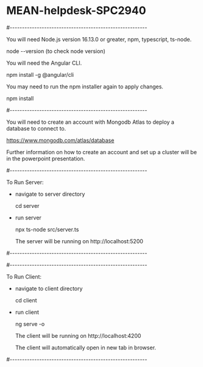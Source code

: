 # MEAN-helpdesk-SPC2940

#--------------------------------------------------------

You will need Node.js version 16.13.0 or greater, npm, typescript, ts-node.

  node --version (to check node version)


You will need the Angular CLI.

  npm install -g @angular/cli

You may need to run the npm installer again to apply changes.

  npm install

#--------------------------------------------------------

You will need to create an account with Mongodb Atlas to deploy a database to connect to.

https://www.mongodb.com/atlas/database

Further information on how to create an account and set up a cluster will be in the powerpoint presentation.

#--------------------------------------------------------

To Run Server:

- navigate to server directory

  cd server


- run server

  npx ts-node src/server.ts

  The server will be running on http://localhost:5200

#--------------------------------------------------------



#--------------------------------------------------------

To Run Client:

- navigate to client directory

  cd client


- run client

  ng serve -o

  The client will be running on http://localhost:4200

  The client will automatically open in new tab in browser.

#--------------------------------------------------------
